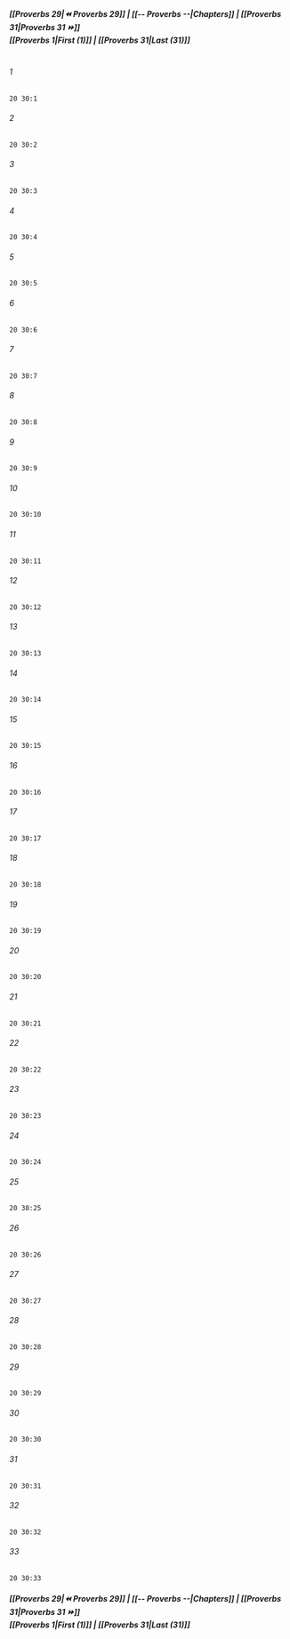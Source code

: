 
##### **[[Proverbs 29|⏪ Proverbs 29]] | [[-- Proverbs --|Chapters]] | [[Proverbs 31|Proverbs 31 ⏩]]**<br>**[[Proverbs 1|First (1)]] | [[Proverbs 31|Last (31)]]**<br><br>

###### 1
``` verse
20 30:1
```
###### 2
``` verse
20 30:2
```
###### 3
``` verse
20 30:3
```
###### 4
``` verse
20 30:4
```
###### 5
``` verse
20 30:5
```
###### 6
``` verse
20 30:6
```
###### 7
``` verse
20 30:7
```
###### 8
``` verse
20 30:8
```
###### 9
``` verse
20 30:9
```
###### 10
``` verse
20 30:10
```
###### 11
``` verse
20 30:11
```
###### 12
``` verse
20 30:12
```
###### 13
``` verse
20 30:13
```
###### 14
``` verse
20 30:14
```
###### 15
``` verse
20 30:15
```
###### 16
``` verse
20 30:16
```
###### 17
``` verse
20 30:17
```
###### 18
``` verse
20 30:18
```
###### 19
``` verse
20 30:19
```
###### 20
``` verse
20 30:20
```
###### 21
``` verse
20 30:21
```
###### 22
``` verse
20 30:22
```
###### 23
``` verse
20 30:23
```
###### 24
``` verse
20 30:24
```
###### 25
``` verse
20 30:25
```
###### 26
``` verse
20 30:26
```
###### 27
``` verse
20 30:27
```
###### 28
``` verse
20 30:28
```
###### 29
``` verse
20 30:29
```
###### 30
``` verse
20 30:30
```
###### 31
``` verse
20 30:31
```
###### 32
``` verse
20 30:32
```
###### 33
``` verse
20 30:33
```

##### **[[Proverbs 29|⏪ Proverbs 29]] | [[-- Proverbs --|Chapters]] | [[Proverbs 31|Proverbs 31 ⏩]]**<br>**[[Proverbs 1|First (1)]] | [[Proverbs 31|Last (31)]]**
